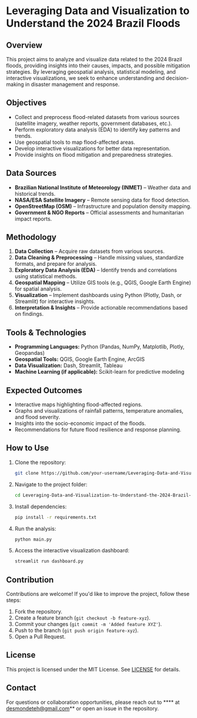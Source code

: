 # Leveraging Data and Visualization to Understand the 2024 Brazil Floods

## Overview
This project aims to analyze and visualize data related to the 2024 Brazil floods, providing insights into their causes, impacts, and possible mitigation strategies. By leveraging geospatial analysis, statistical modeling, and interactive visualizations, we seek to enhance understanding and decision-making in disaster management and response.

## Objectives
- Collect and preprocess flood-related datasets from various sources (satellite imagery, weather reports, government databases, etc.).
- Perform exploratory data analysis (EDA) to identify key patterns and trends.
- Use geospatial tools to map flood-affected areas.
- Develop interactive visualizations for better data representation.
- Provide insights on flood mitigation and preparedness strategies.

## Data Sources
- **Brazilian National Institute of Meteorology (INMET)** – Weather data and historical trends.
- **NASA/ESA Satellite Imagery** – Remote sensing data for flood detection.
- **OpenStreetMap (OSM)** – Infrastructure and population density mapping.
- **Government & NGO Reports** – Official assessments and humanitarian impact reports.

## Methodology
1. **Data Collection** – Acquire raw datasets from various sources.
2. **Data Cleaning & Preprocessing** – Handle missing values, standardize formats, and prepare for analysis.
3. **Exploratory Data Analysis (EDA)** – Identify trends and correlations using statistical methods.
4. **Geospatial Mapping** – Utilize GIS tools (e.g., QGIS, Google Earth Engine) for spatial analysis.
5. **Visualization** – Implement dashboards using Python (Plotly, Dash, or Streamlit) for interactive insights.
6. **Interpretation & Insights** – Provide actionable recommendations based on findings.

## Tools & Technologies
- **Programming Languages:** Python (Pandas, NumPy, Matplotlib, Plotly, Geopandas)
- **Geospatial Tools:** QGIS, Google Earth Engine, ArcGIS
- **Data Visualization:** Dash, Streamlit, Tableau
- **Machine Learning (if applicable):** Scikit-learn for predictive modeling

## Expected Outcomes
- Interactive maps highlighting flood-affected regions.
- Graphs and visualizations of rainfall patterns, temperature anomalies, and flood severity.
- Insights into the socio-economic impact of the floods.
- Recommendations for future flood resilience and response planning.

## How to Use
1. Clone the repository:
   ```bash
   git clone https://github.com/your-username/Leveraging-Data-and-Visualization-to-Understand-the-2024-Brazil-Floods.git
   ```
2. Navigate to the project folder:
   ```bash
   cd Leveraging-Data-and-Visualization-to-Understand-the-2024-Brazil-Floods
   ```
3. Install dependencies:
   ```bash
   pip install -r requirements.txt
   ```
4. Run the analysis:
   ```bash
   python main.py
   ```
5. Access the interactive visualization dashboard:
   ```bash
   streamlit run dashboard.py
   ```

## Contribution
Contributions are welcome! If you'd like to improve the project, follow these steps:
1. Fork the repository.
2. Create a feature branch (`git checkout -b feature-xyz`).
3. Commit your changes (`git commit -m 'Added feature XYZ'`).
4. Push to the branch (`git push origin feature-xyz`).
5. Open a Pull Request.

## License
This project is licensed under the MIT License. See [LICENSE](LICENSE) for details.

## Contact
For questions or collaboration opportunities, please reach out to **** at desmondeteh@gmail.com** or open an issue in the repository.

